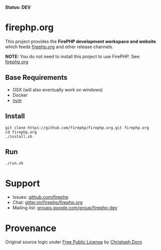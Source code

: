 **Status: DEV**

firephp.org
===========

This project provides the **FirePHP development workspace and website** which feeds 
[firephp.org](http://firephp.org) and other release channels.

**NOTE:** You do not need to install this project to use FirePHP. See: <a href="http://firephp.org/">firephp.org</a>


Base Requirements
-----------------

  * OSX (will also eventually work on windows)
  * Docker
  * [nvm](https://github.com/creationix/nvm)

Install
-------

    git clone https://github.com/firephp/firephp.org.git firephp.org
    cd firephp.org
    ./install.sh

Run
---

    ./run.sh

Support
=======

  * Issues: [github.com/firephp](http://github.com/firephp)
  * Chat: [gitter.im/firephp/firephp.org](https://gitter.im/firephp/firephp.org)
  * Mailing list: [groups.google.com/group/firephp-dev](http://groups.google.com/group/firephp-dev)

Provenance
==========

Original source logic under [Free Public License](https://opensource.org/licenses/FPL-1.0.0) by [Christoph Dorn](http://christophdorn.com)
